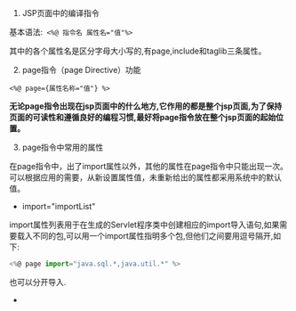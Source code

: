 1. JSP页面中的编译指令

基本语法:` <%@ 指令名 属性名="值"%>`

其中的各个属性名是区分字母大小写的,有page,include和taglib三条属性。

2. page指令（page Directive）功能

`<%@ page={属性名称="值"} %>`

**无论page指令出现在jsp页面中的什么地方,它作用的都是整个jsp页面,为了保持页面的可读性和遵循良好的编程习惯,最好将page指令放在整个jsp页面的起始位置。**

3. page指令中常用的属性

在page指令中，出了import属性以外，其他的属性在page指令中只能出现一次。可以根据应用的需要，从新设置属性值，未重新给出的属性都采用系统中的默认值。

- import="importList"

import属性列表用于在生成的Servlet程序类中创建相应的import导入语句,如果需要载入不同的包,可以用一个import属性指明多个包,但他们之间要用逗号隔开,如下:

```JavaScript
<%@ page import="java.sql.*,java.util.*" %>
```

也可以分开导入.

- 

